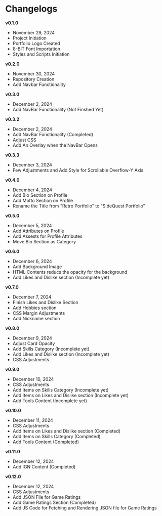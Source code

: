 # Changelogs

**v0.1.0**
- November 29, 2024
- Project Initiation
- Portfolio Logo Created
- 8-BIT Font Importation
- Styles and Scripts Initiation

**v0.2.0**
- November 30, 2024
- Repository Creation
- Add Navbar Functionality

**v0.3.0**
- December 2, 2024
- Add NavBar Functionality (Not Finshed Yet)

**v0.3.2**
- December 2, 2024
- Add NavBar Functionality (Completed)
- Adjust CSS
- Add An Overlay when the NavBar Opens

**v0.3.3**
- December 3, 2024
- Few Adjustments and Add Style for Scrollable Overflow-Y Axis


**v0.4.0**
- December 4, 2024
- Add Bio Section on Profile
- Add Motto Section on Profile
- Rename the Title from "Retro Portfolio" to "SideQuest Portfolio"

**v0.5.0**
- December 5, 2024
- Add Attributes on Profile
- Add Assests for Profile Attributes
- Move Bio Section as Category

**v0.6.0**
- December 6, 2024
- Add Background Image
- HTML Contents reducs the opacity for the background
- Add Likes and Dislike section (Incomplete yet)

**v0.7.0**
- December 7, 2024
- Finish Likes and Dislike Section
- Add Hobbies section
- CSS Margin Adjustments
- Add Nickname section

**v0.8.0**
- December 9, 2024
- Adjust Card Opacity
- Add Skills Category (Incomplete yet)
- Add Likes and Dislike section (Incomplete yet)
- CSS Adjustments

**v0.9.0**
- December 10, 2024
- CSS Adjustments
- Add Items on Skills Category (Incomplete yet)
- Add Items on Likes and Dislike section (Incomplete yet)
- Add Tools Content (Incomplete yet)

**v0.10.0**
- December 11, 2024
- CSS Adjustments
- Add Items on Likes and Dislike section (Completed)
- Add Items on Skills Category (Completed)
- Add Tools Content (Completed)

**v0.11.0**
- December 12, 2024
- Add IGN Content (Completed)

**v0.12.0**
- December 12, 2024
- CSS Adjustments
- Add JSON File for Game Ratings
- Add Game Ratings Section (Completed)
- Add JS Code for Fetching and Rendering JSON file for Game Ratings